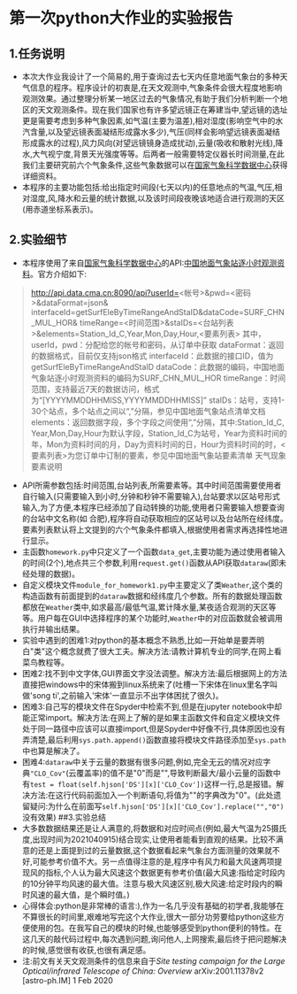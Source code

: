 # 第一次python大作业的实验报告

## 1.任务说明

- 本次大作业我设计了一个简易的,用于查询过去七天内任意地面气象台的多种天气信息的程序。程序设计的初衷是,在天文观测中,气象条件会很大程度地影响观测效果。通过整理分析某一地区过去的气象情况,有助于我们分析判断一个地区的天文观测条件。现在我们国家也有许多望远镜正在筹建当中,望远镜的选址更是需要考虑到多种气象因素,如气温(主要为温差),相对湿度(影响空气中的水汽含量,以及望远镜表面凝结形成露水多少),气压(同样会影响望远镜表面凝结形成露水的过程),风力风向(对望远镜镜身造成扰动),云量(吸收和散射光线),降水,大气视宁度,背景天光强度等等。后两者一般需要特定仪器长时间测量,在此我们主要研究前六个气象条件,这些气象数据可以在[国家气象科学数据中心](data.cma.cn)获得详细资料。  
- 本程序的主要功能包括:给出指定时间段(七天以内)的任意地点的气温,气压,相对湿度,风,降水和云量的统计数据,以及该时间段夜晚该地适合进行观测的天区(用赤道坐标系表示)。

## 2.实验细节

- 本程序使用了来自[国家气象科学数据中心](data.cma.cn)的API:[中国地面气象站逐小时观测资料](http://data.cma.cn/Market/Detail/code/A.0012.0001/type/0.html)。官方介绍如下:
> http://api.data.cma.cn:8090/api?userId=<帐号>&pwd=<密码>&dataFormat=json&
    interfaceId=getSurfEleByTimeRangeAndStaID&dataCode=SURF_CHN_MUL_HOR&
    timeRange=<时间范围>&staIDs=<台站列表>&elements=Station_Id_C,Year,Mon,Day,Hour,<要素列表> 
其中，userId，pwd：分配给您的帐号和密码，从订单中获取
          dataFormat：返回的数据格式，目前仅支持json格式
          interfaceId：此数据的接口ID，值为getSurfEleByTimeRangeAndStaID
          dataCode：此数据的编码，中国地面气象站逐小时观测资料的编码为SURF_CHN_MUL_HOR
          timeRange：时间范围，支持最近7天的数据访问，格式为“[YYYYMMDDHHMISS,YYYYMMDDHHMISS]”
          staIDs：站号，支持1-30个站点，多个站点之间以“,”分隔，参见中国地面气象站点清单文档
          elements：返回数据字段，多个字段之间使用“,”分隔，其中:Station_Id_C, Year,Mon,Day,Hour为默认字段，Station_Id_C为站号，Year为资料时间的年，Mon为资料时间的月，Day为资料时间的日，Hour为资料时间的时，<要素列表>为您订单中订制的要素，参见中国地面气象站要素清单
          天气现象要素说明

- API所需参数包括:时间范围,台站列表,所需要素等。其中时间范围需要使用者自行输入(只需要输入到小时,分钟和秒钟不需要输入),台站要求以区站号形式输入,为了方便,本程序已经添加了自动转换的功能,使用者只需要输入想要查询的台站中文名称(如 合肥),程序将自动获取相应的区站号以及台站所在经纬度。要素列表默认将上文提到的六个气象条件都填入,根据使用者需求再选择性地进行显示。
- 主函数`homework.py`中只定义了一个函数`data_get`,主要功能为通过使用者输入的时间(2个),地点共三个参数,利用`request.get()`函数从API获取`dataraw`(即未经处理的数据)。
- 自定义模块文件`module_for_homework1.py`中主要定义了类`Weather`,这个类的构造函数有前面提到的`dataraw`数据和经纬度几个参数。所有的数据处理函数都放在`Weather`类中,如求最高/最低气温,累计降水量,某夜适合观测的天区等等。用户每在GUI中选择程序的某个功能时,`Weather`中的对应函数就会被调用执行并输出结果。
- 实验中遇到的困难1:对python的基本概念不熟悉,比如一开始单是要弄明白"类"这个概念就费了很大工夫。解决方法:请教计算机专业的同学,在网上看菜鸟教程等。
- 困难2:找不到中文字体,GUI界面文字没法调整。解决方法:最后根据网上的方法直接把windows中的宋体搬到linux系统来了(吐槽一下宋体在linux里名字叫做'song ti',之前输入'宋体'一直显示不出字体困扰了很久)。
- 困难3:自己写的模块文件在Spyder中检索不到,但是在jupyter notebook中却能正常import。解决方法:在网上了解的是如果主函数文件和自定义模块文件处于同一路径中应该可以直接import,但是Spyder中好像不行,具体原因也没有弄清楚,最后利用`sys.path.append()`函数直接将模块文件路径添加至`sys.path`中也算是解决了。
- 困难4:`dataraw`中关于云量的数据有很多问题,例如,完全无云的情况对应字典`"CLO_Cov"`(云覆盖率)的值不是"0"而是"",导致判断最大/最小云量的函数中有`test = float(self.hjson['DS'][x]['CLO_Cov'])`这样一行,总是报错。解决方法:在这行代码前面加入一个判断语句,将值为""的字典改为"0"。(此处遗留疑问:为什么在前面写`self.hjson['DS'][x]['CLO_Cov'].replace("","0")`没有效果)
##3.实验总结
- 大多数数据结果还是让人满意的,将数据和对应时间点(例如,最大气温为25摄氏度,出现时间为2021040915)结合现实,让使用者能看到直观的结果。比较不满意的还是上面提到过的云量数据,这个数据看起来气象台方面测量的效果就不好,可能参考价值不大。另一点值得注意的是,程序中有风力和最大风速两项提现风的指标,个人认为最大风速这个数据更有参考价值(最大风速:指给定时段内的10分钟平均风速的最大值。注意与极大风速区别,极大风速:给定时段内的瞬时风速的最大值，是个瞬时值。)
- 心得体会:python是非常棒的语言:),作为一名几乎没有基础的初学者,我能够在不算很长的时间里,艰难地写完这个大作业,很大一部分功劳要给python这些方便使用的包。在我写自己的模块的时候,也能够感受到python便利的特性。在这几天的敲代码过程中,每次遇到问题,询问他人,上网搜索,最后终于把问题解决的时候,感觉很有收获,也很有满足感。
- 注:前文有关天文观测条件的信息来自于*Site testing campaign for the Large Optical/infrared Telescope of
China: Overview* arXiv:2001.11378v2 [astro-ph.IM] 1 Feb 2020